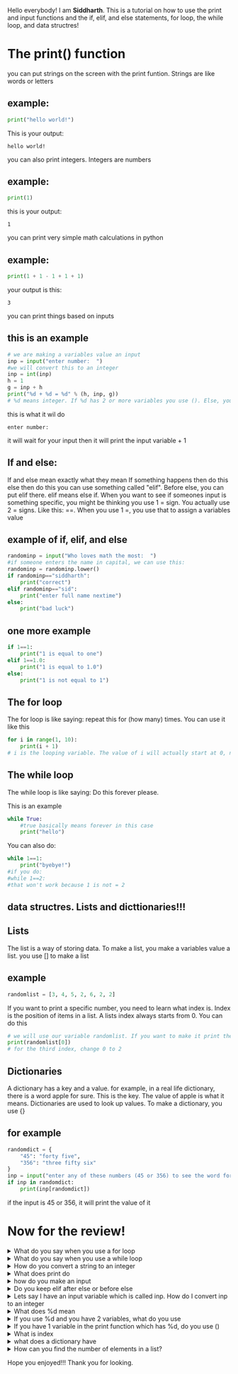 Hello everybody! I am **Siddharth**. This is a tutorial on how to use the print and input functions and the if, elif, and else statements, for loop, the while loop, and data structres!
# The print() function
you can put strings on the screen with the print funtion. Strings are like words or letters
## example:
```python
print("hello world!")
```
This is your output:
```
hello world!
```
you can also print integers. Integers are numbers
## example:
```python
print(1)
```
this is your output:
```
1
```
you can print very simple math calculations in python
## example:
```python
print(1 + 1 - 1 + 1 + 1)
```
your output is this:
```
3
```
you can print things based on inputs
## this is an example
```python
# we are making a variables value an input
inp = input("enter number:  ")
#we will convert this to an integer
inp = int(inp)
h = 1
g = inp + h
print("%d + %d = %d" % (h, inp, g))
# %d means integer. If %d has 2 or more variables you use (). Else, you don't use them.
```
this is what it wil do
```
enter number:  
```
it will wait for your input
then it will print the input variable + 1
## If and else:
If and else mean exactly what they mean
If something happens then
do this
else then
do this
you can use something called "elif". Before else, you can put elif there. elif means else if.
When you want to see if someones input is something specific, you might be thinking you use 1 = sign.
You actually use 2 = signs. Like this: ==.
When you use 1 =, you use that to assign a variables value
## example of if, elif, and else
```python
randominp = input("Who loves math the most:  ")
#if someone enters the name in capital, we can use this:
randominp = randominp.lower()
if randominp=="siddharth":
    print("correct")
elif randominp=="sid":
    print("enter full name nextime")
else:
    print("bad luck")
```
## one more example
```python
if 1==1:
    print("1 is equal to one")
elif 1==1.0:
    print("1 is equal to 1.0")
else:
    print("1 is not equal to 1")
```
## The for loop
The for loop is like saying: repeat this for (how many) times.
You can use it like this
```python
for i in range(1, 10):
    print(i + 1)
# i is the looping variable. The value of i will actually start at 0, not 1. Then, it will leave out the ten and end at nine. Chech how many times it will repeat it! 0, 1, 2, 3, 4, 5, 6, 7, 8, 9. Count the numbers. If you got ten, you are correct!
```
## The while loop
The while loop is like saying: Do this forever please.

This is an example
```python
while True:
    #true basically means forever in this case
    print("hello")
```
You can also do:
```python
while 1==1:
    print("byebye!")
#if you do:
#while 1==2:
#that won't work because 1 is not = 2
```
## data structres. Lists and dicttionaries!!!
## Lists
The list is a way of storing data. To make a list, you make a variables value a list. you use [] to make a list
## example
```python
randomlist = [3, 4, 5, 2, 6, 2, 2]
```
If you want to print a specific number, you need to learn what index is. Index is the position of items in a list. A lists index always starts from 0. You can do this
```python
# we will use our variable randomlist. If you want to make it print the first number which is 3, you need to do this
print(randomlist[0])
# for the third index, change 0 to 2
```
## Dictionaries
A dictionary has a key and a value. for example, in a real life dictionary, there is a word apple for sure. This is the key. The value of apple is what it means. Dictionaries are used to look up values. To make a dictionary, you use {}
## for example
```python
randomdict = {
    "45": "forty five",
    "356": "three fifty six"
}
inp = input("enter any of these numbers (45 or 356) to see the word form:  ")
if inp in randomdict:
    print(inp[randomdict])
```
if the input is 45 or 356, it will print the value of it


# Now for the review!
<details>
      <summary>
      What do you say when you use a for loop
      </summary>
      Do this (for the number of times)
</details>
<details>
      <summary>
      What do you say when you use a while loop
      </summary>
      Do this forever
</details>
<details>
      <summary>
      How do you convert a string to an integer
      </summary>
      you use the int function
</details>
<details>
      <summary>
      What does print do
      </summary>
      it puts the parameter on the screen
</details>
<details>
      <summary>
      how do you make an input
      </summary>
      you make a variables value an input
</details>
<details>
      <summary>
      Do you keep elif after else or before else
      </summary>
      Before else
</details>
<details>
      <summary>
      Lets say I have an input variable which is  called inp. How do I convert inp to an integer
      </summary>
      inp = int(inp)
</details>
<details>
      <summary>
      What does %d mean
      </summary>
      integer
</details>
<details>
      <summary>
      If you use %d and you have 2 variables, what do you use
      </summary>
      ()
</details>
<details>
      <summary>
      If you have 1 variable in the print function which has %d, do you use ()
      </summary>
      No
</details>
<details>
      <summary>
      What is index
      </summary>
      The position of an item in a list
</details>
<details>
      <summary>
      what does a dictionary have
      </summary>
      A key and a value
</details>

<details>
      <summary>
      How can you find the number of elements in a list?
      </summary>
      Using `len()` function. For ex: `len(l)`
</details>

Hope you enjoyed!!!
Thank you for looking.